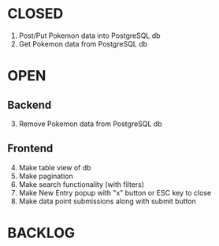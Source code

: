 # CLOSED

1. Post/Put Pokemon data into PostgreSQL db
2. Get Pokemon data from PostgreSQL db

# OPEN

## Backend
3. Remove Pokemon data from PostgreSQL db
## Frontend
4. Make table view of db
5. Make pagination
6. Make search functionality (with filters)
7. Make New Entry popup with "x" button or ESC key to close
8. Make data point submissions along with submit button

# BACKLOG


